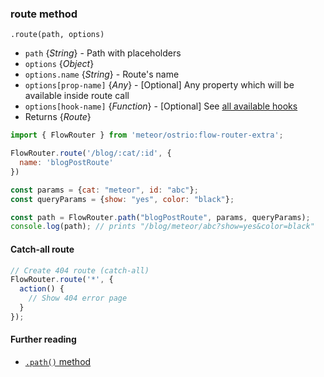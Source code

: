### route method

`.route(path, options)`
 - `path` {*String*} - Path with placeholders
 - `options` {*Object*}
 - `options.name` {*String*} - Route's name
 - `options[prop-name]` {*Any*} - [Optional] Any property which will be available inside route call
 - `options[hook-name]` {*Function*} - [Optional] See [all available hooks](https://github.com/veliovgroup/flow-router/tree/master/docs#hooks-in-execution-order)
 - Returns {*Route*}

```js
import { FlowRouter } from 'meteor/ostrio:flow-router-extra';

FlowRouter.route('/blog/:cat/:id', {
  name: 'blogPostRoute'
})

const params = {cat: "meteor", id: "abc"};
const queryParams = {show: "yes", color: "black"};

const path = FlowRouter.path("blogPostRoute", params, queryParams);
console.log(path); // prints "/blog/meteor/abc?show=yes&color=black"
```

#### Catch-all route
```js
// Create 404 route (catch-all)
FlowRouter.route('*', {
  action() {
    // Show 404 error page
  }
});
```

#### Further reading
 - [`.path()` method](https://github.com/veliovgroup/flow-router/blob/master/docs/api/path.md)
